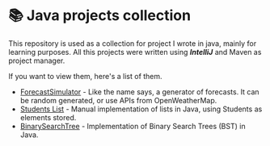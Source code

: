 # 📚 Java projects collection

This repository is used as a collection for project I wrote in java, mainly for learning purposes. All this projects were written using **_IntelliJ_** and Maven as project manager. 

If you want to view them, here's a list of them.

- [ForecastSimulator]() - Like the name says, a generator of forecasts. It can be random generated, or use APIs from OpenWeatherMap.
- [Students List]() - Manual implementation of lists in Java, using Students as elements stored.
- [BinarySearchTree]() - Implementation of Binary Search Trees (BST) in Java.
